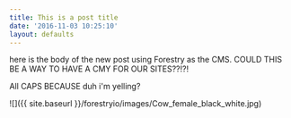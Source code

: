 ```yaml
---
title: This is a post title
date: '2016-11-03 10:25:10'
layout: defaults
---
```

here is the body of the new post using Forestry as the CMS. COULD THIS BE A WAY TO HAVE A CMY FOR OUR SITES??!?!

All CAPS BECAUSE duh i'm yelling?

![]({{ site.baseurl }}/forestryio/images/Cow_female_black_white.jpg)